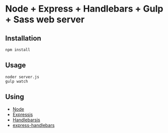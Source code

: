 # Node + Express + Handlebars + Gulp + Sass web server

## Installation
```
npm install

```

## Usage
```
noder server.js
gulp watch
```

## Using
- [Node](https://nodejs.org)
- [Expressjs](https://expressjs.com)
- [Handlebarsjs](https://handlebarsjs.com/)
- [express-handlebars](https://github.com/ericf/express-handlebars)

